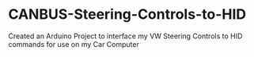 # CANBUS-Steering-Controls-to-HID
Created an Arduino Project to interface my VW Steering Controls to HID commands for use on my Car Computer
